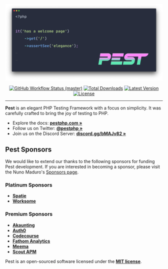 <p align="center">
    <img src="https://raw.githubusercontent.com/pestphp/art/master/readme.png" width="600" alt="PEST">
    <p align="center">
        <a href="https://github.com/pestphp/pest/actions"><img alt="GitHub Workflow Status (master)" src="https://img.shields.io/github/workflow/status/pestphp/pest/Tests/master"></a>
        <a href="https://packagist.org/packages/pestphp/pest"><img alt="Total Downloads" src="https://img.shields.io/packagist/dt/pestphp/pest"></a>
        <a href="https://packagist.org/packages/pestphp/pest"><img alt="Latest Version" src="https://img.shields.io/packagist/v/pestphp/pest"></a>
        <a href="https://packagist.org/packages/pestphp/pest"><img alt="License" src="https://img.shields.io/packagist/l/pestphp/pest"></a>
    </p>
</p>

------
**Pest** is an elegant PHP Testing Framework with a focus on simplicity. It was carefully crafted to bring the joy of testing to PHP.

- Explore the docs: **[pestphp.com »](https://pestphp.com)**
- Follow us on Twitter: **[@pestphp »](https://twitter.com/pestphp)**
- Join us on the Discord Server: **[discord.gg/bMAJv82 »](https://discord.gg/bMAJv82)**

## Pest Sponsors

We would like to extend our thanks to the following sponsors for funding Pest development. If you are interested in becoming a sponsor, please visit the Nuno Maduro's [Sponsors page](https://github.com/sponsors/nunomaduro).

### Platinum Sponsors

- **[Spatie](https://spatie.be)**
- **[Worksome](https://www.worksome.com/)**

### Premium Sponsors

- **[Akaunting](https://akaunting.com)**
- **[Auth0](https://auth0.com)**
- **[Codecourse](https://codecourse.com/)**
- **[Fathom Analytics](https://usefathom.com/)**
- **[Meema](https://meema.io)**
- **[Scout APM](https://scoutapm.com)**

Pest is an open-sourced software licensed under the **[MIT license](https://opensource.org/licenses/MIT)**.
